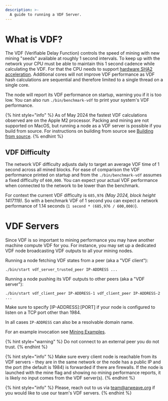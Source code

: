 ```yaml
---
description: >-
  A guide to running a VDF Server.
---
```


# What is VDF?

The VDF (Verifiable Delay Function) controls the speed of mining with new mining "seeds" available at roughly 1 second intervals. To keep up with the network your CPU must be able to maintain this 1 second cadence while calculating the VDF. For that the CPU needs to support [hardware SHA2 acceleration](https://en.wikipedia.org/wiki/Intel_SHA_extensions). Additional cores will not improve VDF performance as VDF hash calculations are sequential and therefore limited to a single thread on a single core.

The node will report its VDF performance on startup, warning you if it is too low. You can also run `./bin/benchmark-vdf` to print your system's VDF performance.

{% hint style="info" %}
As of May 2024 the fastest VDF calculations observed are on the Apple M2 processor. Packing and mining are not supported on MacOS, but running a node as a VDF server is possible if you build from source. For instructions on building from source see [Building from source](https://github.com/ArweaveTeam/arweave#building-from-source).
{% endhint %}

## VDF Difficulty

The network VDF difficulty adjusts daily to target an average VDF time of 1 second across all mined blocks. For ease of comparison the VDF performance printed on startup and from the `./bin/benchmark-vdf` assumes a fixed difficulty of `600,000`. You can expect your actual VDF performance when connected to the network to be lower than the benchmark.

For context the current VDF difficulty is `685,976` _(May 2024, block height 1417119)_. So with a benchmark VDF of 1 second you can expect a network performance of 1.14 seconds (`1 second * (685,976 / 600,000)`).

# VDF Servers

Since VDF is so important to mining performance you may have another machine compute VDF for you. For instance, you may set up a dedicated VDF node broadcasting VDF outputs to all your mining nodes.

Running a node fetching VDF states from a peer (aka a "VDF client"):

```
./bin/start vdf_server_trusted_peer IP-ADDRESS ...
```

Running a node pushing its VDF outputs to other peers (aka a "VDF server"):

```
./bin/start vdf_client_peer IP-ADDRESS-1 vdf_client_peer IP-ADDRESS-2 ...
```

Make sure to specify \[IP-ADDRESS]:\[PORT] if your node is configured to listen on a TCP port other than 1984.

In all cases `IP-ADDRESS` can also be a resolvable domain name.

For an example invocation see [Mining Examples](https://docs.arweave.org/developers/mining/mining-examples#running-a-vdf-server).

{% hint style="warning" %}
Do not connect to an external peer you do not trust.&#x20;
{% endhint %}

{% hint style="info" %}
Make sure every client node is reachable from its VDF servers - they are in the same network or the node has a public IP and the port (the default is 1984) is forwarded if there are firewalls. If the node is launched with the mine flag and showing no mining performance reports, it is likely no input comes from the VDF server(s).
{% endhint %}

{% hint style="info" %}
Please, reach out to us via team@arweave.org if you would like to use our team's VDF servers.
{% endhint %}